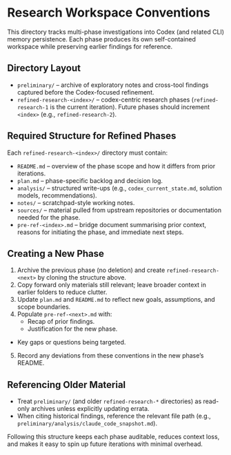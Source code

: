 # Research Workspace Conventions

This directory tracks multi-phase investigations into Codex (and related CLI) memory persistence. Each phase produces its own self-contained workspace while preserving earlier findings for reference.

## Directory Layout
- `preliminary/` – archive of exploratory notes and cross-tool findings captured before the Codex-focused refinement.
- `refined-research-<index>/` – codex-centric research phases (`refined-research-1` is the current iteration). Future phases should increment `<index>` (e.g., `refined-research-2`).

## Required Structure for Refined Phases
Each `refined-research-<index>/` directory must contain:
- `README.md` – overview of the phase scope and how it differs from prior iterations.
- `plan.md` – phase-specific backlog and decision log.
- `analysis/` – structured write-ups (e.g., `codex_current_state.md`, solution models, recommendations).
- `notes/` – scratchpad-style working notes.
- `sources/` – material pulled from upstream repositories or documentation needed for the phase.
- `pre-ref-<index>.md` – bridge document summarising prior context, reasons for initiating the phase, and immediate next steps.

## Creating a New Phase
1. Archive the previous phase (no deletion) and create `refined-research-<next>` by cloning the structure above.
2. Copy forward only materials still relevant; leave broader context in earlier folders to reduce clutter.
3. Update `plan.md` and `README.md` to reflect new goals, assumptions, and scope boundaries.
4. Populate `pre-ref-<next>.md` with:
   - Recap of prior findings.
   - Justification for the new phase.
  - Key gaps or questions being targeted.
5. Record any deviations from these conventions in the new phase’s README.

## Referencing Older Material
- Treat `preliminary/` (and older `refined-research-*` directories) as read-only archives unless explicitly updating errata.
- When citing historical findings, reference the relevant file path (e.g., `preliminary/analysis/claude_code_snapshot.md`).

Following this structure keeps each phase auditable, reduces context loss, and makes it easy to spin up future iterations with minimal overhead.
